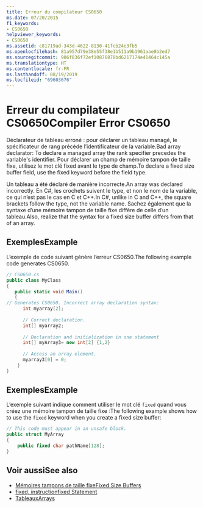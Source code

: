 ```yaml
---
title: Erreur du compilateur CS0650
ms.date: 07/20/2015
f1_keywords:
- CS0650
helpviewer_keywords:
- CS0650
ms.assetid: c81719ad-343d-4622-8130-41fcb24e3fb5
ms.openlocfilehash: 81a957d79e38e55f38e1b511a9b1961aae0b2ed7
ms.sourcegitcommit: 986f836f72ef10876878bd6217174e41464c145a
ms.translationtype: HT
ms.contentlocale: fr-FR
ms.lasthandoff: 08/19/2019
ms.locfileid: "69603676"
---
```

# <a name="compiler-error-cs0650"></a><span data-ttu-id="df1b2-102">Erreur du compilateur CS0650</span><span class="sxs-lookup"><span data-stu-id="df1b2-102">Compiler Error CS0650</span></span>
<span data-ttu-id="df1b2-103">Déclarateur de tableau erroné : pour déclarer un tableau managé, le spécificateur de rang précède l’identificateur de la variable.</span><span class="sxs-lookup"><span data-stu-id="df1b2-103">Bad array declarator: To declare a managed array the rank specifier precedes the variable's identifier.</span></span> <span data-ttu-id="df1b2-104">Pour déclarer un champ de mémoire tampon de taille fixe, utilisez le mot clé fixed avant le type de champ.</span><span class="sxs-lookup"><span data-stu-id="df1b2-104">To declare a fixed size buffer field, use the fixed keyword before the field type.</span></span>  
  
 <span data-ttu-id="df1b2-105">Un tableau a été déclaré de manière incorrecte.</span><span class="sxs-lookup"><span data-stu-id="df1b2-105">An array was declared incorrectly.</span></span> <span data-ttu-id="df1b2-106">En C#, les crochets suivent le type, et non le nom de la variable, ce qui n’est pas le cas en C et C++.</span><span class="sxs-lookup"><span data-stu-id="df1b2-106">In C#, unlike in C and C++, the square brackets follow the type, not the variable name.</span></span> <span data-ttu-id="df1b2-107">Sachez également que la syntaxe d’une mémoire tampon de taille fixe diffère de celle d’un tableau.</span><span class="sxs-lookup"><span data-stu-id="df1b2-107">Also, realize that the syntax for a fixed size buffer differs from that of an array.</span></span>  
  
## <a name="example"></a><span data-ttu-id="df1b2-108">Exemples</span><span class="sxs-lookup"><span data-stu-id="df1b2-108">Example</span></span>  
 <span data-ttu-id="df1b2-109">L’exemple de code suivant génère l’erreur CS0650.</span><span class="sxs-lookup"><span data-stu-id="df1b2-109">The following example code generates CS0650.</span></span>  
  
```csharp  
// CS0650.cs  
public class MyClass  
{  
   public static void Main()  
   {  
// Generates CS0650. Incorrect array declaration syntax:  
      int myarray[2];     
  
      // Correct declaration.  
      int[] myarray2;  
  
      // Declaration and initialization in one statement  
      int[] myArray3= new int[2] {1,2}  
  
      // Access an array element.  
      myarray3[0] = 0;  
    }  
}  
```  
  
## <a name="example"></a><span data-ttu-id="df1b2-110">Exemples</span><span class="sxs-lookup"><span data-stu-id="df1b2-110">Example</span></span>  
 <span data-ttu-id="df1b2-111">L’exemple suivant indique comment utiliser le mot clé `fixed` quand vous créez une mémoire tampon de taille fixe :</span><span class="sxs-lookup"><span data-stu-id="df1b2-111">The following example shows how to use the `fixed` keyword when you create a fixed size buffer:</span></span>  
  
```csharp  
// This code must appear in an unsafe block.   
public struct MyArray   
{  
    public fixed char pathName[128];  
}  
```  
  
## <a name="see-also"></a><span data-ttu-id="df1b2-112">Voir aussi</span><span class="sxs-lookup"><span data-stu-id="df1b2-112">See also</span></span>

- [<span data-ttu-id="df1b2-113">Mémoires tampons de taille fixe</span><span class="sxs-lookup"><span data-stu-id="df1b2-113">Fixed Size Buffers</span></span>](../../programming-guide/unsafe-code-pointers/fixed-size-buffers.md)
- [<span data-ttu-id="df1b2-114">fixed, instruction</span><span class="sxs-lookup"><span data-stu-id="df1b2-114">fixed Statement</span></span>](../keywords/fixed-statement.md)
- [<span data-ttu-id="df1b2-115">Tableaux</span><span class="sxs-lookup"><span data-stu-id="df1b2-115">Arrays</span></span>](../../programming-guide/arrays/index.md)
